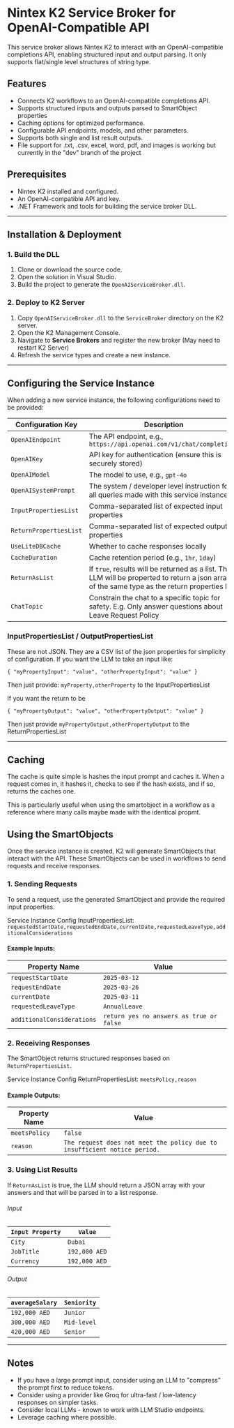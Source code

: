 # Nintex K2 Service Broker for OpenAI-Compatible API

This service broker allows Nintex K2 to interact with an OpenAI-compatible completions API, enabling structured input and output parsing.  It only supports flat/single level structures of string type.

## Features
- Connects K2 workflows to an OpenAI-compatible completions API.
- Supports structured inputs and outputs parsed to SmartObject properties
- Caching options for optimized performance.
- Configurable API endpoints, models, and other parameters.
- Supports both single and list result outputs.
- File support for .txt, .csv, excel, word, pdf, and images is working but currently in the "dev" branch of the project

## Prerequisites
- Nintex K2 installed and configured.
- An OpenAI-compatible API and key.
- .NET Framework and tools for building the service broker DLL.  

---

## Installation & Deployment

### 1. Build the DLL
1. Clone or download the source code.
2. Open the solution in Visual Studio.
3. Build the project to generate the `OpenAIServiceBroker.dll`.

### 2. Deploy to K2 Server
1. Copy `OpenAIServiceBroker.dll` to the `ServiceBroker` directory on the K2 server.
2. Open the K2 Management Console.
3. Navigate to **Service Brokers** and register the new broker (May need to restart K2 Server)
4. Refresh the service types and create a new instance.

---

## Configuring the Service Instance

When adding a new service instance, the following configurations need to be provided:

| Configuration Key        | Description |
|-------------------------|-------------|
| `OpenAIEndpoint`      | The API endpoint, e.g., `https://api.openai.com/v1/chat/completions` |
| `OpenAIKey`           | API key for authentication (ensure this is securely stored) |
| `OpenAIModel`         | The model to use, e.g., `gpt-4o` |
| `OpenAISystemPrompt`  |  The system / developer level instruction for all queries made with this service instance |
| `InputPropertiesList` | Comma-separated list of expected input properties |
| `ReturnPropertiesList`  | Comma-separated list of expected output properties |
| `UseLiteDBCache`      | Whether to cache responses locally |
| `CacheDuration`       | Cache retention period (e.g., `1hr`, `1day`) |
| `ReturnAsList`        |  If `true`, results will be returned as a list.  The LLM will be properted to return a json array of the same type as the return properties list |
| `ChatTopic`          | Constrain the chat to a specific topic for safety.  E.g. Only answer questions about Leave Request Policy |

### InputPropertiesList / OutputPropertiesList

These are not JSON.  They are a CSV list of the json properties for simplicity of configuration.  If you want the LLM to take an input like:

`{
    "myPropertyInput": "value",
    "otherPropertyInput": "value"
}`

Then just provide: `myProperty,otherProperty` to the InputPropertiesList

If you want the return to be

`{
    "myPropertyOutput": "value",
    "otherPropertyOutput": "value"
}`

Then just provide `myPropertyOutput,otherPropertyOutput` to the ReturnPropertiesList

---

## Caching

The cache is quite simple is hashes the input prompt and caches it.  When a request comes in, it hashes it, checks to see if the hash exists, and if so, returns the caches one.

This is particularly useful when using the smartobject in a workflow as a reference where many calls maybe made with the identical propmt.

## Using the SmartObjects

Once the service instance is created, K2 will generate SmartObjects that interact with the API. These SmartObjects can be used in workflows to send requests and receive responses.

### **1. Sending Requests**
To send a request, use the generated SmartObject and provide the required input properties.

Service Instance Config InputPropertiesList: `requestedStartDate,requestedEndDate,currentDate,requestedLeaveType,additionalConsiderations`

#### Example Inputs:
| Property Name          | Value |
|------------------------|-------------|
| `requestStartDate`    | `2025-03-12` |
| `requestEndDate`      | `2025-03-26` |
| `currentDate`        | `2025-03-11` |
| `requestedLeaveType`  | `AnnualLeave` |
| `additionalConsiderations` | `return yes no answers as true or false` |

### **2. Receiving Responses**
The SmartObject returns structured responses based on `ReturnPropertiesList`.

Service Instance Config ReturnPropertiesList: `meetsPolicy,reason`

#### Example Outputs:
| Property Name  | Value |
|---------------|-----------------|
| `meetsPolicy` | `false` |
| `reason`      | `The request does not meet the policy due to insufficient notice period.` |

### **3. Using List Results**
If `ReturnAsList` is true, the LLM should return a JSON array with your answers and that will be parsed in to a list response.
###### Input
| `Input Property` | `Value` |
|---------------|------ |
| `City` | `Dubai` |
| `JobTitle`| `192,000 AED` |
| `Currency`|`192,000 AED` |

###### Output
| `averageSalary` | `Seniority` |
|-----------------|------------|
| `192,000 AED`  | `Junior` |
| `300,000 AED`  | `Mid-level` |
| `420,000 AED`  | `Senior` |

---
## Notes

- If you have a large prompt input, consider using an LLM to "compress" the prompt first to reduce tokens.
- Consider using a provider like Groq for ultra-fast / low-latency responses on simpler tasks.
- Consider local LLMs - known to work with LLM Studio endpoints.
- Leverage caching where possible.


